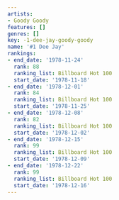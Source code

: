 ```yaml
---
artists:
- Goody Goody
features: []
genres: []
key: -1-dee-jay-goody-goody
name: '#1 Dee Jay'
rankings:
- end_date: '1978-11-24'
  rank: 88
  ranking_list: Billboard Hot 100
  start_date: '1978-11-18'
- end_date: '1978-12-01'
  rank: 84
  ranking_list: Billboard Hot 100
  start_date: '1978-11-25'
- end_date: '1978-12-08'
  rank: 82
  ranking_list: Billboard Hot 100
  start_date: '1978-12-02'
- end_date: '1978-12-15'
  rank: 99
  ranking_list: Billboard Hot 100
  start_date: '1978-12-09'
- end_date: '1978-12-22'
  rank: 99
  ranking_list: Billboard Hot 100
  start_date: '1978-12-16'
---
```


